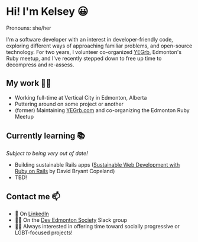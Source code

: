# Hi! I'm Kelsey 😀
Pronouns: she/her

I'm a software developer with an interest in developer-friendly code, exploring different ways of approaching familiar problems, and open-source technology. For two years, I volunteer co-organized [YEGrb](http://www.yegrb.com), Edmonton's Ruby meetup, and I've recently stepped down to free up time to decompress and re-assess.

## My work 👷‍♀️

- Working full-time at Vertical City in Edmonton, Alberta
- Puttering around on some project or another
- (former) Maintaining [YEGrb.com](http://www.yegrb.com) and co-organizing the Edmonton Ruby Meetup

## Currently learning 📚
*Subject to being very out of date!*

- Building sustainable Rails apps ([Sustainable Web Development
with Ruby on Rails](https://sustainable-rails.com/) by David Bryant Copeland)
- TBD!

## Contact me 📫

- 🏢 On [LinkedIn](https://www.linkedin.com/in/kelseygabriel/)
- 👩‍💻 On the [Dev Edmonton Society](https://devedmonton.com/) Slack group
- 🏳️‍🌈 Always interested in offering time toward socially progressive or LGBT-focused projects!
